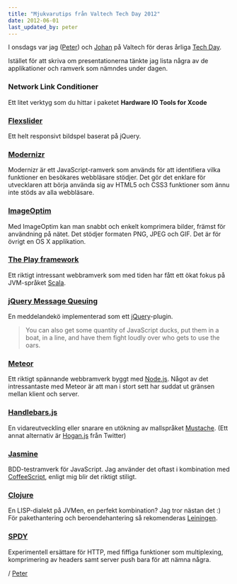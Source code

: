 ```yaml
---
title: "Mjukvarutips från Valtech Tech Day 2012"
date: 2012-06-01
last_updated_by: peter
---
```

I onsdags var jag ([Peter](/peter)) och [Johan](/johan)
på Valtech för deras årliga [Tech Day](http://vtd12.se/).

Istället för att skriva om presentationerna tänkte jag lista några 
av de applikationer och ramverk som nämndes under dagen.


### Network Link Conditioner

Ett litet verktyg som du hittar i paketet **Hardware IO Tools for Xcode**


### [Flexslider](http://www.woothemes.com/flexslider/) 

Ett helt responsivt bildspel baserat på jQuery.


### [Modernizr](http://modernizr.com/)

Modernizr är ett JavaScript-ramverk som används för att identifiera
vilka funktioner en besökares webbläsare stödjer. Det gör det enklare
för utvecklaren att börja använda sig av HTML5 och CSS3 funktioner som
ännu inte stöds av alla webbläsare.


### [ImageOptim](http://imageoptim.com/) 

Med ImageOptim kan man snabbt och enkelt
komprimera bilder, främst för användning på nätet.
Det stödjer formaten PNG, JPEG och GIF.
Det är för övrigt en OS X applikation.


### [The Play framework](http://www.playframework.org/)

Ett riktigt intressant webbramverk som med tiden har 
fått ett ökat fokus på JVM-språket 
[Scala](http://www.scala-lang.org/).


### [jQuery Message Queuing](http://benalman.com/projects/jquery-message-queuing-plugin/)

En meddelandekö implementerad som ett [jQuery](http://jquery.com/)-plugin.

> You can also get some quantity of JavaScript ducks, put them in a boat, 
> in a line, and have them fight loudly over who gets to use the oars.


### [Meteor](http://meteor.com/)

Ett riktigt spännande webbramverk byggt med [Node.js](http://nodejs.org/).
Något av det intressantaste med Meteor är att man i stort sett har suddat ut 
gränsen mellan klient och server.


### [Handlebars.js](http://handlebarsjs.com/)

En vidareutveckling eller snarare en utökning av mallspråket 
[Mustache](http://mustache.github.com/). (Ett annat alternativ är 
[Hogan.js](http://twitter.github.com/hogan.js/) från Twitter)


### [Jasmine](http://pivotal.github.com/jasmine/)

BDD-testramverk för JavaScript. Jag använder det oftast i 
kombination med [CoffeeScript](http://coffeescript.org/), 
enligt mig blir det riktigt stiligt.

### [Clojure](http://clojure.org/)

En LISP-dialekt på JVMen, en perfekt kombination? Jag tror nästan det :) 
För pakethantering och beroendehantering så rekomenderas [Leiningen](http://leiningen.org/).

### [SPDY](http://dev.chromium.org/spdy)

Experimentell ersättare för HTTP, med fiffiga funktioner som
multiplexing, komprimering av headers samt server push bara för att
nämna några.

/ [Peter](/peter)
